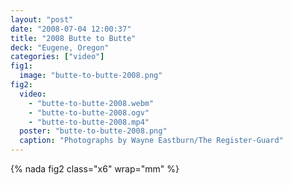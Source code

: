 ```yaml
---
layout: "post"
date: "2008-07-04 12:00:37"
title: "2008 Butte to Butte"
deck: "Eugene, Oregon"
categories: ["video"]
fig1:
  image: "butte-to-butte-2008.png"
fig2:
  video:
    - "butte-to-butte-2008.webm"
    - "butte-to-butte-2008.ogv"
    - "butte-to-butte-2008.mp4"
  poster: "butte-to-butte-2008.png"
  caption: "Photographs by Wayne Eastburn/The Register-Guard"
---
```


{% nada fig2 class="x6" wrap="mm" %}

